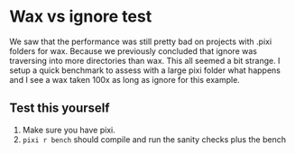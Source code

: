 # Wax vs ignore test

We saw that the performance was still pretty bad on projects with .pixi folders for wax.
Because we previously concluded that ignore was traversing into more directories than wax.
This all seemed a bit strange.
I setup a quick benchmark to assess with a large pixi folder what happens and I see a wax taken 100x as long as ignore
for this example.

## Test this yourself

1. Make sure you have pixi.
2. `pixi r bench` should compile and run the sanity checks plus the bench
